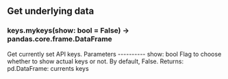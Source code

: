 ## Get underlying data 
### keys.mykeys(show: bool = False) -> pandas.core.frame.DataFrame

Get currently set API keys.
    Parameters
    ----------
        show: bool
            Flag to choose whether to show actual keys or not.
            By default, False.
    Returns:
        pd.DataFrame: currents keys
